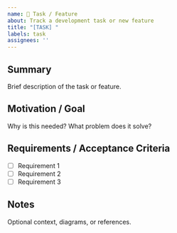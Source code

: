 ```yaml
---
name: 📝 Task / Feature
about: Track a development task or new feature
title: "[TASK] "
labels: task
assignees: ''
---
```


## Summary
Brief description of the task or feature.

## Motivation / Goal
Why is this needed? What problem does it solve?

## Requirements / Acceptance Criteria
- [ ] Requirement 1
- [ ] Requirement 2
- [ ] Requirement 3

## Notes
Optional context, diagrams, or references.
